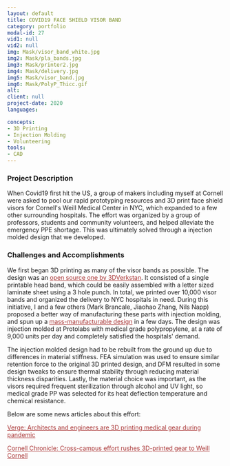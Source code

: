 ```yaml
---
layout: default
title: COVID19 FACE SHIELD VISOR BAND
category: portfolio
modal-id: 27
vid1: null
vid2: null
img: Mask/visor_band_white.jpg
img2: Mask/pla_bands.jpg
img3: Mask/printer2.jpg
img4: Mask/delivery.jpg
img5: Mask/visor_band.jpg
img6: Mask/PolyP_Thicc.gif
alt: 
client: null
project-date: 2020
languages:

concepts:
- 3D Printing
- Injection Molding
- Volunteering
tools:
- CAD
---
```


### Project Description

When Covid19 first hit the US, a group of makers including myself at Cornell were asked to pool our rapid prototyping resources and 3D print face shield visors for Cornell's Weill Medical Center in NYC, which expanded to a few other surrounding hospitals. The effort was organized by a group of professors, students and community volunteers, and helped alleviate the emergency PPE shortage. This was ultimately solved through a injection molded design that we developed.

### Challenges and Accomplishments

We first began 3D printing as many of the visor bands as possible. The design was an <a href="https://3dprint.nih.gov/discover/3dpx-013306" style="color: #a83232" target="_blank">open source one by 3DVerkstan</a>. It consisted of a single printable head band, which could be easily assembled with a letter sized laminate sheet using a 3 hole punch. In total, we printed over 10,000 visor bands and organized the delivery to NYC hospitals in need. During this initiative, I and a few others (Mark Brancale, Jiaohao Zhang, Nils Napp) proposed a better way of manufacturing these parts with injection molding, and spun up a <a href="https://github.com/SkookumAsFrig/Cornell_PPE_InjectionMolding" style="color: #a83232" target="_blank">mass-manufacturable design</a> in a few days. The design was injection molded at Protolabs with medical grade polypropylene, at a rate of 9,000 units per day and completely satisfied the hospitals' demand.

The injection molded design had to be rebuilt from the ground up due to differences in material stiffness. FEA simulation was used to ensure similar retention force to the original 3D printed design, and DFM resulted in some design tweaks to ensure thermal stability through reducing material thickness disparities. Lastly, the material choice was important, as the visors required frequent sterilization through alcohol and UV light, so medical grade PP was selected for its heat deflection temperature and chemical resistance.

Below are some news articles about this effort:

<a href="https://www.theverge.com/2020/3/31/21200883/3d-printing-ppe-medical-gear-pandemic-universities-architects-engineers" style="color: #a83232" target="_blank">Verge: Architects and engineers are 3D printing medical gear during pandemic</a>

<a href="https://news.cornell.edu/stories/2020/03/cross-campus-effort-rushes-3d-printed-gear-weill-cornell" style="color: #a83232" target="_blank">Cornell Chronicle: Cross-campus effort rushes 3D-printed gear to Weill Cornell</a>